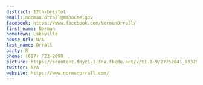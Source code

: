 ```yaml
---
district: 12th-bristol
email: norman.orrall@mahouse.gov
facebook: https://www.facebook.com/NormanOrrall/
first_name: Norman
hometown: Lakeville
house_url: N/A
last_name: Orrall
party: R
phone: (617) 722-2090
picture: https://scontent.fnyc1-1.fna.fbcdn.net/v/t1.0-9/27752041_933759086792135_7454345840780601133_n.jpg?_nc_cat=108&_nc_ht=scontent.fnyc1-1.fna&oh=c428f0c33ad3dd228e854e5d25e2e188&oe=5CD9A4B7
twitter: N/A
website: https://www.normanorrall.com/
---
```

